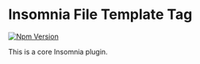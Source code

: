# Insomnia File Template Tag

[![Npm Version](https://img.shields.io/npm/v/insomnia-plugin-file.svg)](https://www.npmjs.com/package/insomnia-plugin-file)

This is a core Insomnia plugin.
